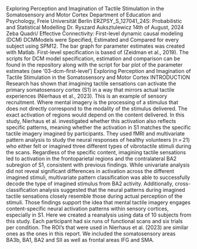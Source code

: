 Exploring Perception and Imagination of Tactile Stimulation in the Somatosensory and Motor Cortex
Department of Education and Psychology, Freie Universität Berlin
 ERZPSY_S_127041_24S: Probabilistic and Statistical Modelling
 Dr. Ryszard Auksztulewicz
 14th of August, 2024
Zeba Quadri/ Effective Connectivity: First-level dynamic causal modeling (DCM)
 DCMModels were Specified, Estimated and Compared for every subject using SPM12. The bar
 graph for parameter estimates was created with Matlab. First-level specification is based of
 (Zeidman et al., 2019). The scripts for DCM model specification, estimation and comparison can
 be found in the repository along with the script for bar plot of the parameter estimates (see
 ‘03-dcm-first-level’)
 Exploring Perception and Imagination of Tactile Stimulation in the Somatosensory and Motor Cortex
 INTRODUCTION
 Research has shown that imagining tactile sensations can activate the primary
 somatosensory cortex (S1) in a way that mirrors actual tactile experiences (Nierhaus et al., 2023).
 This is an example of sensory recruitment. Where mental imagery is the processing of a stimulus
 that does not directly correspond to the modality of the stimulus delivered. The exact activation
 of regions would depend on the content delivered. In this study, Nierhaus et al. investigated
 whether this activation also reflects specific patterns, meaning whether the activation in S1
 matches the specific tactile imagery imagined by participants. They used fMRI and multivariate
 pattern analysis to study the neural responses of healthy volunteers (n = 21) who either felt or
 imagined three different types of vibrotactile stimuli during the scans. Regardless of the specific
 content, imagining tactile sensations led to activation in the frontoparietal regions and the
 contralateral BA2 subregion of S1, consistent with previous findings. While univariate analysis
 did not reveal significant differences in activation across the different imagined stimuli,
 multivariate pattern classification was able to successfully decode the type of imagined stimulus
 from BA2 activity. Additionally, cross-classification analysis suggested that the neural patterns
 during imagined tactile sensations closely resemble those during actual perception of the stimuli.
 Those findings support the idea that mental tactile imagery engages content-specific neural
 activation patterns within sensory cortices, especially in S1.
 Here we created a reanalysis using data of 10 subjects from this study. Each participant
 had six runs of functional scans and six trials per condition. The ROI’s that were used in
 Nierhaus et al. (2023) are similar ones as the ones in this report. We included the somatosensory
 areas BA3b, BA1, BA2 and SII as well as frontal areas IFG and SMA.
